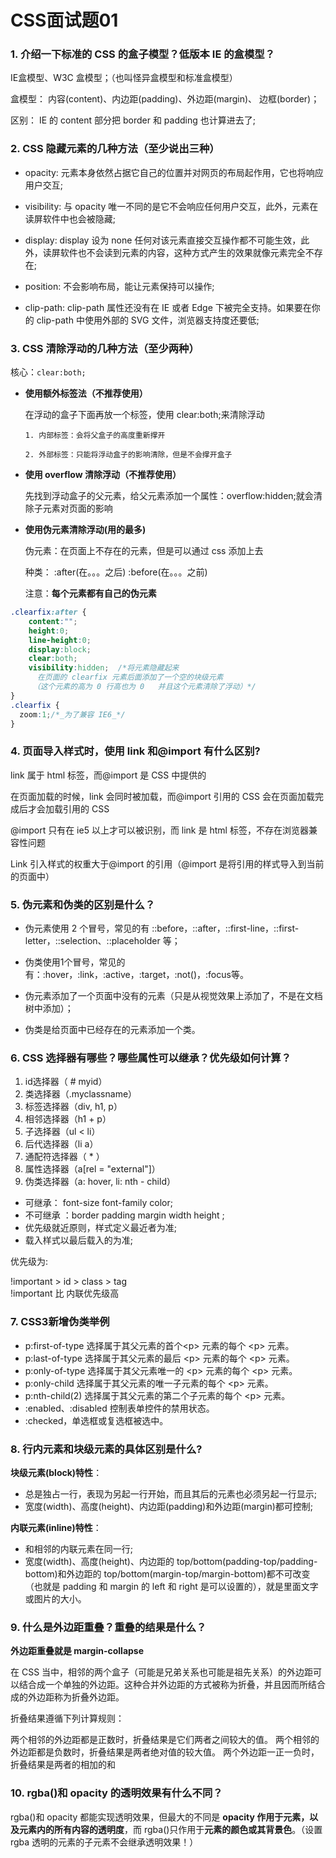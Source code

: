
# CSS面试题01

### 1. 介绍一下标准的 CSS 的盒子模型？低版本 IE 的盒模型？

IE盒模型、W3C 盒模型；（也叫怪异盒模型和标准盒模型）

盒模型： 内容(content)、内边距(padding)、外边距(margin)、 边框(border)；

区别： IE 的 content 部分把 border 和 padding 也计算进去了;

### 2. CSS 隐藏元素的几种方法（至少说出三种）

- opacity: 元素本身依然占据它自己的位置并对网页的布局起作用，它也将响应用户交互;
- visibility: 与 opacity 唯一不同的是它不会响应任何用户交互，此外，元素在读屏软件中也会被隐藏;
- display: display 设为 none 任何对该元素直接交互操作都不可能生效，此外，读屏软件也不会读到元素的内容，这种方式产生的效果就像元素完全不存在;

- position: 不会影响布局，能让元素保持可以操作;
- clip-path: clip-path 属性还没有在 IE 或者 Edge 下被完全支持。如果要在你的 clip-path 中使用外部的 SVG 文件，浏览器支持度还要低;

### 3. CSS 清除浮动的几种方法（至少两种）

核心：`clear:both;`

- **使用额外标签法（不推荐使用）**

  在浮动的盒子下面再放一个标签，使用 clear:both;来清除浮动

      1. 内部标签：会将父盒子的高度重新撑开
    
      2. 外部标签：只能将浮动盒子的影响清除，但是不会撑开盒子

- **使用 overflow 清除浮动（不推荐使用）**

  先找到浮动盒子的父元素，给父元素添加一个属性：overflow:hidden;就会清除子元素对页面的影响

- **使用伪元素清除浮动(用的最多)**

	伪元素：在页面上不存在的元素，但是可以通过 css 添加上去

	种类：
      	:after(在。。。之后)
      	:before(在。。。之前)

	注意：**每个元素都有自己的伪元素**
	
```css
.clearfix:after {
    content:"";
    height:0;
    line-height:0;
    display:block;
    clear:both;
    visibility:hidden;  /*将元素隐藏起来
      在页面的 clearfix 元素后面添加了一个空的块级元素
     （这个元素的高为 0 行高也为 0   并且这个元素清除了浮动）*/ 
}
.clearfix {
  zoom:1;/*_为了兼容 IE6_*/
}
```

### 4. 页面导入样式时，使用 link 和@import 有什么区别?

link 属于 html 标签，而@import 是 CSS 中提供的

在页面加载的时候，link 会同时被加载，而@import 引用的 CSS 会在页面加载完成后才会加载引用的 CSS

@import 只有在 ie5 以上才可以被识别，而 link 是 html 标签，不存在浏览器兼容性问题

Link 引入样式的权重大于@import 的引用（@import 是将引用的样式导入到当前的页面中）


### 5. 伪元素和伪类的区别是什么？

- 伪元素使用 2 个冒号，常见的有 ::before，::after，::first-line，::first-letter，::selection、::placeholder 等；

- 伪类使用1个冒号，常见的有：:hover，:link，:active，:target，:not()，:focus等。

- 伪元素添加了一个页面中没有的元素（只是从视觉效果上添加了，不是在文档树中添加）；

- 伪类是给页面中已经存在的元素添加一个类。

### 6. CSS 选择器有哪些？哪些属性可以继承？优先级如何计算？

1. id选择器（ # myid）
2. 类选择器（.myclassname）
3. 标签选择器（div, h1, p）
4. 相邻选择器（h1 + p）
5. 子选择器（ul < li）
6. 后代选择器（li a）
7. 通配符选择器（ * ）
8. 属性选择器（a[rel = "external"]）
9. 伪类选择器（a: hover, li: nth - child）

*   可继承： font-size font-family color;
*   不可继承 ：border padding margin width height ;
*   优先级就近原则，样式定义最近者为准;
*   载入样式以最后载入的为准;

优先级为:

!important >  id > class > tag  
!important 比 内联优先级高



### 7. CSS3新增伪类举例

- p:first-of-type 选择属于其父元素的首个<p\> 元素的每个 <p\> 元素。
- p:last-of-type  选择属于其父元素的最后 <p\> 元素的每个 <p\> 元素。
- p:only-of-type  选择属于其父元素唯一的 <p\> 元素的每个 <p\> 元素。
- p:only-child  选择属于其父元素的唯一子元素的每个 <p\> 元素。
- p:nth-child(2)  选择属于其父元素的第二个子元素的每个 <p\> 元素。
- :enabled、:disabled 控制表单控件的禁用状态。
- :checked，单选框或复选框被选中。


### 8. 行内元素和块级元素的具体区别是什么?

**块级元素(block)特性**：

- 总是独占一行，表现为另起一行开始，而且其后的元素也必须另起一行显示;
- 宽度(width)、高度(height)、内边距(padding)和外边距(margin)都可控制;

**内联元素(inline)特性**：

- 和相邻的内联元素在同一行;
- 宽度(width)、高度(height)、内边距的 top/bottom(padding-top/padding-bottom)和外边距的 top/bottom(margin-top/margin-bottom)都不可改变（也就是 padding 和 margin 的 left 和 right 是可以设置的），就是里面文字或图片的大小。


### 9. 什么是外边距重叠？重叠的结果是什么？

**外边距重叠就是 margin-collapse**

在 CSS 当中，相邻的两个盒子（可能是兄弟关系也可能是祖先关系）的外边距可以结合成一个单独的外边距。这种合并外边距的方式被称为折叠，并且因而所结合成的外边距称为折叠外边距。

折叠结果遵循下列计算规则：

两个相邻的外边距都是正数时，折叠结果是它们两者之间较大的值。
两个相邻的外边距都是负数时，折叠结果是两者绝对值的较大值。
两个外边距一正一负时，折叠结果是两者的相加的和


### 10. rgba()和 opacity 的透明效果有什么不同？

rgba()和 opacity 都能实现透明效果，但最大的不同是 **opacity 作用于元素，以及元素内的所有内容的透明度**，而 rgba()只作用于**元素的颜色或其背景色**。（设置 rgba 透明的元素的子元素不会继承透明效果！）

